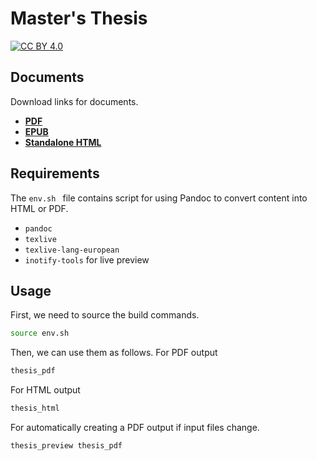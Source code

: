 # Master's Thesis
[![CC BY 4.0][cc-by-shield]][cc-by]

[cc-by]: http://creativecommons.org/licenses/by/4.0/
[cc-by-shield]: https://img.shields.io/badge/License-CC%20BY%204.0-lightgrey.svg


## Documents
Download links for documents.

- [**PDF**](https://github.com/jaantollander/masters-thesis/blob/build/index.pdf)
- [**EPUB**](https://github.com/jaantollander/masters-thesis/blob/build/index.epub)
- [**Standalone HTML**](https://github.com/jaantollander/masters-thesis/blob/build/index.html)


## Requirements
The `env.sh ` file contains script for using Pandoc to convert content into HTML or PDF.

- `pandoc`
- `texlive`
- `texlive-lang-european`
- `inotify-tools` for live preview


## Usage
First, we need to source the build commands.

```bash
source env.sh
```

Then, we can use them as follows. For PDF output

```bash
thesis_pdf
```

For HTML output

```bash
thesis_html
```

For automatically creating a PDF output if input files change.

```bash
thesis_preview thesis_pdf
```
